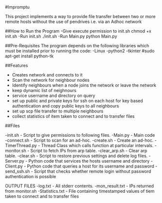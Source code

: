 #Impromptu

This project implements a way to provide file transfer between two or more remote hosts without the use of pendrives i.e. via an Adhoc network

##How to Run the Program
-Give execute permission to init.sh
	chmod +x init.sh
-Run init.sh
	./init.sh
-Run Main.py
	python Main.py <ssid>

##Pre-Requisites
The program depends on the following libraries which must be installed prior to running the code:
-Linux
-python2
-tkinter
	#sudo apt-get install python-tk

##Features

- Creates network and connects to it
- Scan the network for neighbour nodes
- Identify neighbours when a node joins the network or leave the network
- keep dynamic list of neighnours
- service username and directory on query
- set up public and private keys for ssh on each host for key based authentication and copy public keys to all neighbours
- set up scp file transfer to multiple neighbours
- collect statistics of item taken to connect and to transfer files

##Files

-init.sh			- Script to give permissions to following files.
-Main.py 		- Main code
-connect.sh 		- Script to scan for an ad-hoc.
-create.sh		- Create an ad-hoc.
-TimerThread.py  	- Thread Class which calls function at particular intervals.
-monitor.sh		- Script to fetch IPs from arp table.
-clear_arp.sh		- Clear arp table.
-clear.sh		- Script to restore previous settings and delete log files.
-Server.py 		- Python code that services the hosts username and directory
-Client.py 		- Python code that queries a host for its username and password
-send_ssh.sh 		- Script that checks whether remote login without password authentication is possible

OUTPUT FILES
-log.txt 		- All stderr contents.
-mon_result.txt		- IPs returned from monitor.sh
-Statistics.txt		- File containing timestamped values of tiem taken to connect and to transfer files

	
	
